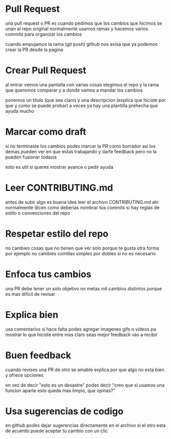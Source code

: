 # Pull Request

una pull request o PR es cuando pedimos que los cambios que hicimos se unan al repo original
normalmente usamos ramas y hacemos varios commits para organizar los cambios

cuando empujamos la rama (git push) github nos avisa que ya podemos crear la PR desde la pagina

# Crear Pull Request

al entrar vemos una pantalla con varias cosas
elegimos el repo y la rama que queremos comparar y a donde vamos a mandar los cambios

ponemos un titulo (que sea claro) y una descripcion (explica que hiciste por que y como se puede probar)
a veces ya hay una plantilla prehecha que ayuda mucho

# Marcar como draft

si no terminaste los cambios podes marcar la PR como borrador
asi los demas pueden ver en que estas trabajando y darte feedback pero no la pueden fusionar todavia

esto es util si queres mostrar avance o pedir ayuda

# Leer CONTRIBUTING.md

antes de subir algo es buena idea leer el archivo CONTRIBUTING.md
ahi normalmente dicen como deberias nombrar tus commits
si hay reglas de estilo o convenciones del repo

# Respetar estilo del repo

no cambies cosas que no tienen que ver solo porque te gusta otra forma
por ejemplo no cambies comillas simples por dobles si no es necesario

# Enfoca tus cambios

una PR debe tener un solo objetivo
no metas mil cambios distintos porque es mas dificil de revisar

# Explica bien

usa comentarios si hace falta
podes agregar imagenes gifs o videos pa mostrar lo que hiciste
entre mas claro seas mejor feedback vas a recibir

# Buen feedback

cuando revises una PR de otro se amable
explica por que algo no esta bien y ofrece opciones

en vez de decir "esto es un desastre" podes decir
"creo que si usamos una funcion aparte esto queda mas limpio, que opinas?"

# Usa sugerencias de codigo

en github podes dejar sugerencias directamente en el archivo
si el otro esta de acuerdo puede aceptar tu cambio con un clic